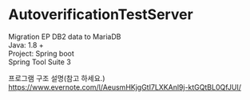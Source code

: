 # AutoverificationTestServer
Migration EP DB2 data to MariaDB  
Java: 1.8 +  
Project: Spring boot  
Spring Tool Suite 3  

프로그램 구조 설명(참고 하세요.)
https://www.evernote.com/l/AeusmHKjgGtI7LXKAnl9j-ktGQtBL0QfJUI/
